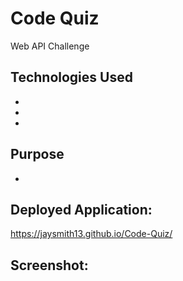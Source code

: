 # Code Quiz
 Web API Challenge

## Technologies Used

*
*
*

## Purpose

*

## Deployed Application:

https://jaysmith13.github.io/Code-Quiz/

## Screenshot:
